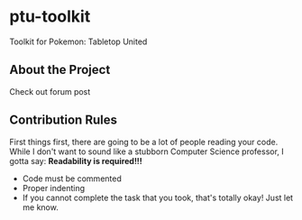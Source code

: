 # ptu-toolkit
Toolkit for Pokemon: Tabletop United

## About the Project
Check out forum post

## Contribution Rules
First things first, there are going to be a lot of people reading your code. While I don't want to sound like a stubborn Computer Science professor, I gotta say: **Readability is required!!!**

* Code must be commented
* Proper indenting
* If you cannot complete the task that you took, that's totally okay! Just let me know.
